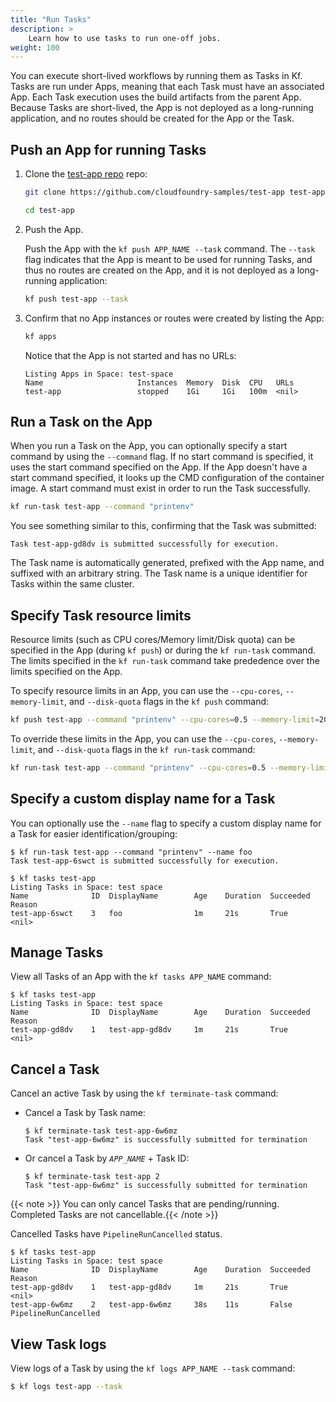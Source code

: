 ```yaml
---
title: "Run Tasks"
description: > 
    Learn how to use tasks to run one-off jobs.
weight: 100
---
```


You can execute short-lived workflows by running them as Tasks in
Kf. Tasks are run under Apps, meaning that each Task must
have an associated App. Each Task execution uses the build artifacts from the
parent App. Because Tasks are short-lived, the App is not deployed as a
long-running application, and no routes should be created for the App or the Task.

## Push an App for running Tasks

1. Clone the [test-app repo](https://github.com/cloudfoundry-samples/test-app) repo:

    ```sh
    git clone https://github.com/cloudfoundry-samples/test-app test-app

    cd test-app
    ```

1. Push the App.

   Push the App with the `kf push APP_NAME --task` command. The `--task` flag
   indicates that the App is meant to be used for running Tasks, and thus no
   routes are created on the App, and it is not deployed as a long-running
   application:

    ```sh
    kf push test-app --task
    ```

1. Confirm that no App instances or routes were created by listing the App:

    ```sh
    kf apps
    ```

   Notice that the App is not started and has no URLs:

    ```none
    Listing Apps in Space: test-space
    Name                     Instances  Memory  Disk  CPU   URLs
    test-app                 stopped    1Gi     1Gi   100m  <nil>
    ```

## Run a Task on the App

When you run a Task on the App, you can optionally specify a start command by
using the `--command` flag. If no start command is specified, it uses the start
command specified on the App. If the App doesn't have a start command specified,
it looks up the CMD configuration of the container image. A start command must
exist in order to run the Task successfully.

```sh
kf run-task test-app --command "printenv"
```

You see something similar to this, confirming that the Task was submitted:

```none
Task test-app-gd8dv is submitted successfully for execution.
```

The Task name is automatically generated, prefixed with the App name, and
suffixed with an arbitrary string. The Task name is a unique identifier for
Tasks within the same cluster.

## Specify Task resource limits

Resource limits (such as CPU cores/Memory limit/Disk quota) can be specified in
the App (during `kf push`) or during the `kf run-task` command. The limits
specified in the `kf run-task` command take prededence over the limits specified
on the App.

To specify resource limits in an App, you can use the `--cpu-cores`,
`--memory-limit`, and `--disk-quota` flags in the `kf push` command:

```sh
kf push test-app --command "printenv" --cpu-cores=0.5 --memory-limit=2G --disk-quota=5G --task
```

To override these limits in the App, you can use the `--cpu-cores`,
`--memory-limit`, and `--disk-quota` flags in the `kf run-task` command:

```sh
kf run-task test-app --command "printenv" --cpu-cores=0.5 --memory-limit=2G --disk-quota=5G
```

## Specify a custom display name for a Task

You can optionally use the `--name` flag to specify a custom display name for a
Task for easier identification/grouping:

```none
$ kf run-task test-app --command "printenv" --name foo
Task test-app-6swct is submitted successfully for execution.

$ kf tasks test-app
Listing Tasks in Space: test space
Name              ID  DisplayName        Age    Duration  Succeeded  Reason
test-app-6swct    3   foo                1m     21s       True       <nil>
```

## Manage Tasks

View all Tasks of an App with the `kf tasks APP_NAME` command:

```none
$ kf tasks test-app
Listing Tasks in Space: test space
Name              ID  DisplayName        Age    Duration  Succeeded  Reason
test-app-gd8dv    1   test-app-gd8dv     1m     21s       True       <nil>
```

## Cancel a Task

Cancel an active Task by using the `kf terminate-task` command:

* Cancel a Task by Task name:

  ```none
  $ kf terminate-task test-app-6w6mz
  Task "test-app-6w6mz" is successfully submitted for termination
  ```

* Or cancel a Task by <code><var>APP_NAME</var></code> + Task ID:

  ```none
  $ kf terminate-task test-app 2
  Task "test-app-6w6mz" is successfully submitted for termination
  ```

{{< note >}} You can only cancel Tasks that are pending/running. Completed Tasks are not cancellable.{{< /note >}}

Cancelled Tasks have `PipelineRunCancelled` status.

```none
$ kf tasks test-app
Listing Tasks in Space: test space
Name              ID  DisplayName        Age    Duration  Succeeded  Reason
test-app-gd8dv    1   test-app-gd8dv     1m     21s       True       <nil>
test-app-6w6mz    2   test-app-6w6mz     38s    11s       False      PipelineRunCancelled
```

## View Task logs

View logs of a Task by using the `kf logs APP_NAME --task` command:

```sh
$ kf logs test-app --task
```

